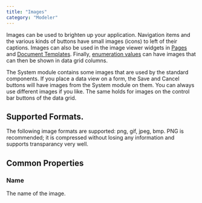```yaml
---
title: "Images"
category: "Modeler"
---
```


Images can be used to brighten up your application. Navigation items and the various kinds of buttons have small images (icons) to left of their captions. Images can also be used in the image viewer widgets in [Pages](pages) and [Document Templates](document-templates). Finally, [enumeration values](enumeration-values) can have images that can then be shown in data grid columns.

The System module contains some images that are used by the standard components. If you place a data view on a form, the Save and Cancel buttons will have images from the System module on them. You can always use different images if you like. The same holds for images on the control bar buttons of the data grid.

## Supported Formats.

The following image formats are supported: png, gif, jpeg, bmp. PNG is recommended; it is compressed without losing any information and supports transparancy very well.

## Common Properties

### Name

The name of the image.
